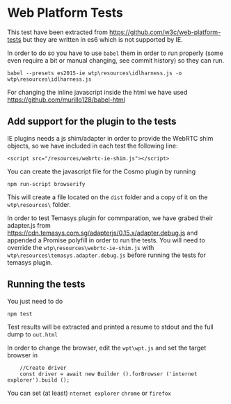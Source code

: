 # Web Platform Tests
This test have been extracted from https://github.com/w3c/web-platform-tests but they are written in es6 which is not supported by IE.

In order to do so you have to use `babel` them in order to run properly (some even require a bit or manual changing, see commit history) so they can run.

`
babel --presets es2015-ie wtp\resources\idlharness.js -o wtp\resources\idlharness.js
`

For changing the inline javascript inside the html we have used https://github.com/murillo128/babel-html

## Add support for the plugin to the tests

IE plugins needs a js shim/adapter in order to provide the WebRTC shim objects, so we have included in each test the following line:

```
<script src="/resources/webrtc-ie-shim.js"></script>
```

You can create the javascript file for the Cosmo plugin by running

```
npm run-script browserify
```

This will create a file located on the `dist` folder and a copy of it on the `wtp\resources\` folder.

In order to test Temasys plugin for commparation, we have grabed their adapter.js from https://cdn.temasys.com.sg/adapterjs/0.15.x/adapter.debug.js and appended a Promise polyfill in order to run the tests. You will need to override the `wtp\resources\webrtc-ie-shim.js` with `wtp\resources\temasys.adapter.debug.js` before running the tests for temasys plugin.

## Running the tests

You just need to do 

```
npm test
```

Test results will be extracted and printed a resume to stdout and the full dump to `out.html`

In order to change the browser, edit the `wpt\wpt.js` and set the target browser in 

```
	//Create driver
	const driver = await new Builder ().forBrowser ('internet explorer').build ();
```

You can set (at least) `nternet explorer` `chrome` or `firefox`

